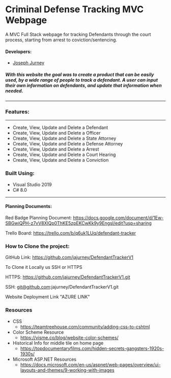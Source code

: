 # Criminal Defense Tracking MVC Webpage
A MVC Full Stack webpage for tracking Defendants through the court process, starting from arrest to coviction/sentencing.
#### Developers:
* [Joseph Jurney](https://github.com/jajurney)

##### With this website the goal was to create a product that can be easily used, by a wide range of people to track a defendant. A user can input their own information on defendants, and update that information when needed.
---
### Features:
-----
* Create, View, Update and Delete a Defendant
* Create, View, Update and Delete a Officer
* Create, View, Update and Delete a State Attorney
* Create, View, Update and Delete a Defense Attorney
* Create, View, Update and Delete a Arrest
* Create, View, Update and Delete a Court Hearing
* Create, View, Update and Delete a Conviction

### Built Using:
* Visual Studio 2019
* C# 8.0
-----

#### Planning Documents:
Red Badge Planning Document:
https://docs.google.com/document/d/1Ew-SBGwiQPH-z7vV8XlQp0ThKE5zpEKCwKk9y9EngsI/edit?usp=sharing

Trello Board:
https://trello.com/b/q6uk1LUq/defendant-tracker

### How to Clone the project:

GitHub Link:
https://github.com/jajurney/DefendantTrackerV1

To Clone it Locally us SSH or HTTPS

HTTPS: https://github.com/jajurney/DefendantTrackerV1.git

SSH: git@github.com:jajurney/DefendantTrackerV1.git

Website Deployment Link
"AZURE LINK"
### Resources 
* CSS 
  - https://teamtreehouse.com/community/adding-css-to-cshtml
* Color Scheme Resource
  - https://visme.co/blog/website-color-schemes/
* Historical Info for middle tile on home page
  - https://topdocumentaryfilms.com/hidden-secrets-gangsters-1920s-1930s/
* Microsoft ASP.NET Resources
  - https://docs.microsoft.com/en-us/aspnet/web-pages/overview/ui-layouts-and-themes/9-working-with-images
